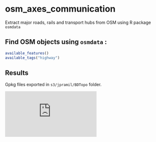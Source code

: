 # osm_axes_communication

Extract major roads, rails and transport hubs from OSM using R package `osmdata`

## Find OSM objects using `osmdata` : 

```r
available_features()
available_tags("highway")
```

## Results

Gpkg files exported in `s3/jpramil/BDTopo` folder.

![Preview of the map](https://jpramil.github.io/osm_axes_communication/lyon_map.html)
